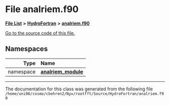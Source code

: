 
# File analriem.f90


[**File List**](files.md) **>** [**HydroFortran**](dir_1fab266cd447ad3f3624320661f845f1.md) **>** [**analriem.f90**](analriem_8f90.md)

[Go to the source code of this file.](analriem_8f90_source.md)












## Namespaces

| Type | Name |
| ---: | :--- |
| namespace | [**analriem\_module**](namespaceanalriem__module.md) <br> |















------------------------------
The documentation for this class was generated from the following file `/home/uni06/cosmo/cbehren2/Nyx/rootfft/Source/HydroFortran/analriem.f90`